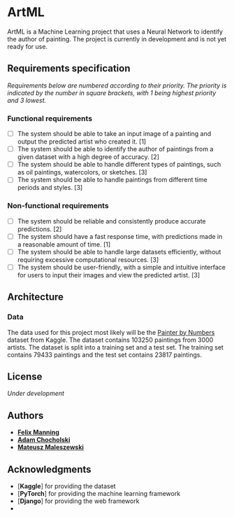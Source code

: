 # ArtML

ArtML is a Machine Learning project that uses a Neural Network to identify the author of painting. The project is currently in development and is not yet ready for use.

## Requirements specification

*Requirements below are numbered according to their priority. The priority is indicated by the number in square brackets, with 1 being highest priority and 3 lowest.*

### Functional requirements

- [ ] The system should be able to take an input image of a painting and output the predicted artist who created it. [1]
- [ ] The system should be able to identify the author of paintings from a given dataset with a high degree of accuracy. [2]
- [ ] The system should be able to handle different types of paintings, such as oil paintings, watercolors, or sketches. [3]
- [ ] The system should be able to handle paintings from different time periods and styles. [3]

### Non-functional requirements

- [ ] The system should be reliable and consistently produce accurate predictions. [2]
- [ ] The system should have a fast response time, with predictions made in a reasonable amount of time. [1]
- [ ] The system should be able to handle large datasets efficiently, without requiring excessive computational resources. [3]
- [ ] The system should be user-friendly, with a simple and intuitive interface for users to input their images and view the predicted artist. [3]

## Architecture

### Data

The data used for this project most likely will be the [Painter by Numbers](https://www.kaggle.com/c/painter-by-numbers) dataset from Kaggle. The dataset contains 103250 paintings from 3000 artists. The dataset is split into a training set and a test set. The training set contains 79433 paintings and the test set contains 23817 paintings.

[//]: # (### Model)

[//]: # (The model used for this project is a Convolutional Neural Network. The model is trained on the training set and validated on the test set. The model is trained using the [Adam]https://arxiv.org/abs/1412.6980 optimizer and the [Categorical Crossentropy]https://en.wikipedia.org/wiki/Cross_entropy#Cross-entropy_loss_function_and_logistic_regression loss function. The model is trained for 100 epochs with a batch size of 32.)

[//]: # (### User interface)

[//]: # (The user interface is a web application that allows the user to upload a painting and get the author of the painting as well as the confidence level of the prediction.)

[//]: # (## Development)

[//]: # (### Prerequisites)

[//]: # (- [Python 3.8]https://www.python.org/downloads/release/python-380/)
[//]: # (- [Pipenv]https://pipenv.pypa.io/en/latest/)
[//]: # (- [Node.js 14.15.4]https://nodejs.org/en/download/)
[//]: # (- [Yarn 1.22.10]https://classic.yarnpkg.com/en/docs/install/#windows-stable)
[//]: # (- [Git]https://git-scm.com/downloads)
[//]: # (- [Visual Studio Code]https://code.visualstudio.com/download)

[//]: # (### Setup)

[//]: # (1. Install [Python 3.8]https://www.python.org/downloads/release/python-380)
[//]: # (2. Install [Pipenv]https://pipenv.pypa.io/en/latest/)
[//]: # (3. Install [Node.js 14.15.4]https://nodejs.org/en/download/)
[//]: # (4. Install [Yarn 1.22.10]https://classic.yarnpkg.com/en/docs/install/#windows-stable)
[//]: # (5. Install [Git]https://git-scm.com/downloads)
[//]: # (6. Install [Visual Studio Code]https://code.visualstudio.com/download)
[//]: # (7. Clone the repository)
[//]: # (8. Open the repository in Visual Studio Code)
[//]: # (9. Open a terminal in Visual Studio Code)
[//]: # (10. Run `pipenv install`)
[//]: # (11. Run `yarn install`)
[//]: # (12. Run `yarn build`)
[//]: # (13. Run `pipenv run python manage.py migrate`)
[//]: # (14. Run `pipenv run python manage.py runserver`)
[//]: # (15. Open a browser and go to <http://>)
[//]: # (16. Upload a painting)
[//]: # (17. Wait for the prediction)
[//]: # (18. The author of the painting and the confidence level of the prediction should be displayed)
[//]: # (19. If the prediction is not displayed, run `pipenv run python manage.py runserver` again)

## License

*Under development*

## Authors

- [**Felix Manning**](https://github.com/Felix-1871)
- [**Adam Chocholski**](https://github.com/AdamChocholski)
- [**Mateusz Maleszewski**](https://github.com/Mateusz022)

## Acknowledgments

- [**Kaggle**] for providing the dataset
- [**PyTorch**] for providing the machine learning framework
- [**Django**] for providing the web framework
-

[//]: # (These are reference links used in the body of this note and get stripped out when the markdown processor does its job. There is no need to format nicely because it shouldn't be seen. Thanks SO - http://stackoverflow.com/questions/4823468/store-comments-in-markdown-syntax)
